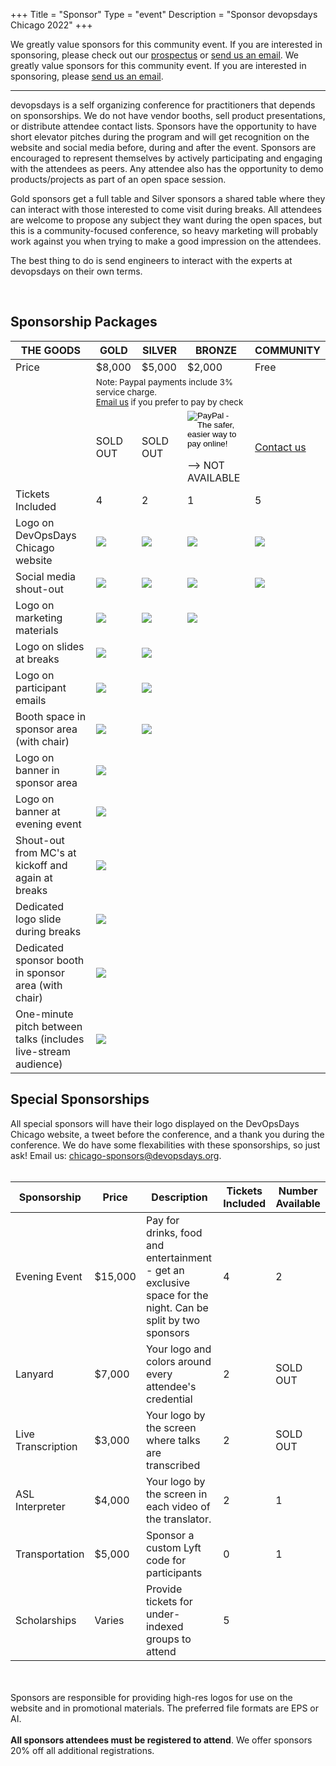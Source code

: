+++
Title = "Sponsor"
Type = "event"
Description = "Sponsor devopsdays Chicago 2022"
+++

We greatly value sponsors for this community event. If you are interested in sponsoring, please check out our <a href="https://assets.devopsdays.org/events/2022/chicago/2022-chicago-devopsdays-prospectus.pdf" target="_blank">prospectus</a> or <a href="mailto:chicago-sponsors@devopsdays.org?subject=Interested%20in%20Sponsoring%20DevOpsDays%20Chicago%202022">send us an email</a>.
We greatly value sponsors for this community event. If you are interested in sponsoring, please  <a href="mailto:chicago-sponsors@devopsdays.org?subject=Interested%20in%20Sponsoring%20DevOpsDays%20Chicago%202022">send us an email</a>.
<hr>

devopsdays is a self organizing conference for practitioners that depends on sponsorships. We do not have vendor booths, sell product presentations, or distribute attendee contact lists. Sponsors have the opportunity to have short elevator pitches during the program and will get recognition on the website and social media before, during and after the event. Sponsors are encouraged to represent themselves by actively participating and engaging with the attendees as peers. Any attendee also has the opportunity to demo products/projects as part of an open space session.
<p>
Gold sponsors get a full table and Silver sponsors a shared table where they can interact with those interested to come visit during breaks. All attendees are welcome to propose any subject they want during the open spaces, but this is a community-focused conference, so heavy marketing will probably work against you when trying to make a good impression on the attendees.
<p>
The best thing to do is send engineers to interact with the experts at devopsdays on their own terms.
<p>
<br>
<h2>Sponsorship Packages</h2>

<table class="table table-bordered table-hover">
  <thead>
    <tr>
      <th scope="col">THE GOODS</th>
      <th scope="col">GOLD</th>
      <th scope="col">SILVER</th>
      <th scope="col">BRONZE</th>
      <th scope="col">COMMUNITY</th>
    </tr>
  </thead>
  <tbody>
    <tr>
      <td>Price</td>
      <td>$8,000</td>
      <td>$5,000</td>
      <td>$2,000</td>
      <td>Free</td>
    </tr>
    <tr>
      <td></td>
      <td colspan="3"><small>
      Note: Paypal payments include 3% service charge.
      <br>
      <a href="mailto:chicago-sponsors@devopsdays.org?subject=DevOpsDays%20Chicago%202022%20Sponsorship">Email us</a> if you prefer to pay by check
      </small></td>
      <td></td>
    </tr>
    <tr>
      <td></td>
      <td>
        <!-- Gold Paypal button  -->
        <!-- <form action="https://www.paypal.com/cgi-bin/webscr" method="post" target="_top">
          <input type="hidden" name="cmd" value="_s-xclick">
          <input type="hidden" name="hosted_button_id" value="S9SCLZP3USU7L">
          <input type="image" src="https://www.paypalobjects.com/en_US/i/btn/btn_paynow_LG.gif" border="0" name="submit" alt="PayPal - The safer, easier way to pay online!">
          <img alt="" border="0" src="https://www.paypalobjects.com/en_US/i/scr/pixel.gif" width="1" height="1">
        </form> -->
        SOLD OUT
      </td>
      <td>
        <!-- silver Paypal button  -->
        <!-- <form action="https://www.paypal.com/cgi-bin/webscr" method="post" target="_top">
          <input type="hidden" name="cmd" value="_s-xclick">
          <input type="hidden" name="hosted_button_id" value="LUSEMWLZ7MKKW">
          <input type="image" src="https://www.paypalobjects.com/en_US/i/btn/btn_paynow_LG.gif" border="0" name="submit" alt="PayPal - The safer, easier way to pay online!">
          <img alt="" border="0" src="https://www.paypalobjects.com/en_US/i/scr/pixel.gif" width="1" height="1">
        </form> -->
        SOLD OUT
      </td>
      <td>
        <!--
        <!-- bronze Paypal button  -->
        <form action="https://www.paypal.com/cgi-bin/webscr" method="post" target="_top">
          <input type="hidden" name="cmd" value="_s-xclick">
          <input type="hidden" name="hosted_button_id" value="DDXAP9S3324DC">
          <input type="image" src="https://www.paypalobjects.com/en_US/i/btn/btn_paynow_LG.gif" border="0" name="submit" alt="PayPal - The safer, easier way to pay online!">
          <img alt="" border="0" src="https://www.paypalobjects.com/en_US/i/scr/pixel.gif" width="1" height="1">
        </form>
        -->
        NOT AVAILABLE
      </td>
      <td><a href="mailto:chicago-sponsors@devopsdays.org?subject=Interested%20in%20Community%20Sponsorship%20DevOpsDays%20Chicago%202022">Contact us</a>
      </td>
    </tr>
    <tr>
      <td>Tickets Included</td>
      <td>4</td>
      <td>2</td>
      <td>1</td>
      <td>5</td>
    </tr>
    <tr>
      <td>Logo on DevOpsDays Chicago website</td>
      <td><img src = "/events/2019-chicago/yak-head.png"></td>
      <td><img src = "/events/2019-chicago/yak-head.png"></td>
      <td><img src = "/events/2019-chicago/yak-head.png"></td>
      <td><img src = "/events/2019-chicago/yak-head.png"></td>
    </tr>
    <tr>
      <td>Social media shout-out</td>
      <td><img src = "/events/2019-chicago/yak-head.png"></td>
      <td><img src = "/events/2019-chicago/yak-head.png"></td>
      <td><img src = "/events/2019-chicago/yak-head.png"></td>
      <td><img src = "/events/2019-chicago/yak-head.png"></td>
    </tr>
    <tr>
      <td>Logo on marketing materials</td>
      <td><img src = "/events/2019-chicago/yak-head.png"></td>
      <td><img src = "/events/2019-chicago/yak-head.png"></td>
      <td><img src = "/events/2019-chicago/yak-head.png"></td>
      <td></td>
    </tr>
    <tr>
      <td>Logo on slides at breaks</td>
      <td><img src = "/events/2019-chicago/yak-head.png"></td>
      <td><img src = "/events/2019-chicago/yak-head.png"></td>
      <td></td>
      <td></td>
    </tr>
    <tr>
      <td>Logo on participant emails</td>
      <td><img src = "/events/2019-chicago/yak-head.png"></td>
      <td><img src = "/events/2019-chicago/yak-head.png"></td>
      <td></td>
      <td></td>
    </tr>
    <tr>
      <td>Booth space in sponsor area (with chair)</td>
      <td><img src = "/events/2019-chicago/yak-head.png"></td>
      <td><img src = "/events/2019-chicago/half_yak.png"></td>
      <td></td>
      <td></td>
    </tr>
    <tr>
      <td>Logo on banner in sponsor area</td>
      <td><img src = "/events/2019-chicago/yak-head.png"></td>
      <td></td>
      <td></td>
      <td></td>
    </tr>
    <tr>
      <td>Logo on banner at evening event</td>
      <td><img src = "/events/2019-chicago/yak-head.png"></td>
      <td></td>
      <td></td>
      <td></td>
    </tr>
    <tr>
      <td>Shout-out from MC's at kickoff and again at breaks</td>
      <td><img src = "/events/2019-chicago/yak-head.png"></td>
      <td></td>
      <td></td>
      <td></td>
    </tr>
    <tr>
      <td>Dedicated logo slide during breaks</td>
      <td><img src = "/events/2019-chicago/yak-head.png"></td>
      <td></td>
      <td></td>
      <td></td>
    </tr>
    <tr>
      <td>Dedicated sponsor booth in sponsor area (with chair)</td>
      <td><img src = "/events/2019-chicago/yak-head.png"></td>
      <td></td>
      <td></td>
      <td></td>
    </tr>
    <tr>
      <td>One-minute pitch between talks (includes live-stream audience)</td>
      <td><img src = "/events/2019-chicago/yak-head.png"></td>
      <td></td>
      <td></td>
      <td></td>
    </tr>
  </tbody>
</table>


<h2>Special Sponsorships</h2>

All special sponsors will have their logo displayed on the DevOpsDays Chicago website, a tweet before the conference, and a thank you during the conference. We do have some flexabilities with these sponsorships, so just ask! Email us: <a href="mailto:chicago-sponsors@devopsdays.org">chicago-sponsors@devopsdays.org</a>.
<br/><br/>

<table class="table table-bordered table-hover">
  <thead>
    <tr>
      <th scope="col">Sponsorship</th>
      <th scope="col">Price</th>
      <th scope="col">Description</th>
      <th scope="col">Tickets Included</th>
      <th scope="col">Number Available</th>
    </tr>
  </thead>
  <tbody>
    <tr>
      <td>Evening Event</td>
      <td>$15,000</td>
      <td>Pay for drinks, food and entertainment - get an exclusive space for the night. Can be split by two sponsors</td>
      <td>4</td>
      <td>2</td>
    </tr>
    <tr>
      <td>Lanyard</td>
      <td>$7,000</td>
      <td>Your logo and colors around every attendee's credential</td>
      <td>2</td>
      <td>SOLD OUT</td>
    </tr>
    <tr>
      <td>Live Transcription</td>
      <td>$3,000</td>
      <td>Your logo by the screen where talks are transcribed</td>
      <td>2</td>
      <td>SOLD OUT</td>
    </tr>
    <tr>
      <td>ASL Interpreter</td>
      <td>$4,000</td>
      <td>Your logo by the screen in each video of the translator.</td>
      <td>2</td>
      <td>1</td>
    </tr>
    <tr>
      <td>Transportation</td>
      <td>$5,000</td>
      <td>Sponsor a custom Lyft code for participants</td>
      <td>0</td>
      <td>1</td>
    </tr>
    <tr>
      <td>Scholarships</td>
      <td>Varies</td>
      <td>Provide tickets for under-indexed groups to attend</td>
      <td>5</td>
      <td></td>
    </tr>
  </tbody>
</table>

<div class = "row">
<div class = "col-12">
  <br/>
  <br/>
  Sponsors are responsible for providing high-res logos for use on the website and in promotional materials.  The preferred file formats are EPS or AI.
  <br/><br/>
  <b>All sponsors attendees must be registered to attend</b>. We offer sponsors 20% off all additional registrations.
<br><br>
</div>
</div>
</div>

</div>
</div>
</div>

